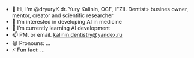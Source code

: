 - 👋 Hi, I’m @dryuryK dr. Yury Kalinin, OCF, IFZII. Dentist> busines owner, mentor, creator and scientific researcher
- 👀 I’m interested in developing AI in medicine
- 🌱 I’m currently learning AI development
- 📫 PM. or email. kalinin.dentistry@yandex.ru
- 😄 Pronouns: ...
- ⚡ Fun fact: ...

<!---
dryuryK/dryuryK is a ✨ special ✨ repository because its `README.md` (this file) appears on your GitHub profile.
You can click the Preview link to take a look at your changes.
--->

